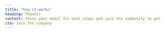 ```yaml
---
title: "how-it-works"
heading: Thanks!
content: Check your email for next steps and join the community to get involved.
cta: Join the company
---
```

